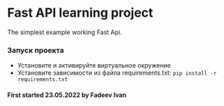 # Fast API learning project
The simplest example working Fast Api.

### Запуск проекта
- Установите и активируйте виртуальное окружение 
- Установите зависимости из файла requirements.txt:
``` pip install -r requirements.txt ```


#### First started 23.05.2022 by Fadeev Ivan

